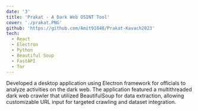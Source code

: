 ```yaml
---
date: '3'
title: 'Prakat - A Dark Web OSINT Tool'
cover: './prakat.PNG'
github: 'https://github.com/Amit91848/Prakat-Kavach2023'
tech:
  - React
  - Electron
  - Python
  - Beautiful Soup
  - FastAPI
  - Tor
---
```


Developed a desktop application using Electron framework for officials to analyze activities on the dark web. The application featured a multithreaded dark web crawler that utilized BeautifulSoup for data extraction, allowing customizable URL input for targeted crawling and dataset integration.
